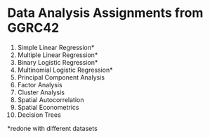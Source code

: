 # Data Analysis Assignments from GGRC42

1. Simple Linear Regression*
2. Multiple Linear Regression*
3. Binary Logistic Regression*
4. Multinomial Logistic Regression*
5. Principal Component Analysis
6. Factor Analysis
7. Cluster Analysis 
8. Spatial Autocorrelation
9. Spatial Econometrics
10. Decision Trees

*redone with different datasets